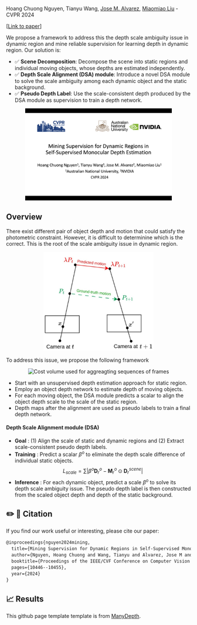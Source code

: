 
Hoang Chuong Nguyen, Tianyu Wang, [Jose M. Alvarez](https://alvarezlopezjosem.github.io/), [Miaomiao Liu](https://users.cecs.anu.edu.au/~mliu/) - CVPR 2024

\[[Link to paper](https://openaccess.thecvf.com/content/CVPR2024/html/Nguyen_Mining_Supervision_for_Dynamic_Regions_in_Self-Supervised_Monocular_Depth_Estimation_CVPR_2024_paper.html)\]

We propose a framework to address this the depth scale ambiguity issue in dynamic region and mine reliable supervision for learning depth in dynamic region. Our solution is:

- ✅ **Scene Decomposition**: Decompose the scene into static regions and individual moving objects, whose depths are estimated independently.
- ✅ **Depth Scale Alignment (DSA) module**: Introduce a novel DSA module to solve the scale ambiguity among each dynamic object and the static background.
- ✅ **Pseudo Depth Label**: Use the scale-consistent depth produced by the DSA module as supervision to train a depth network. 

<p align="center">
  <a
href="https://www.youtube.com/watch?v=E4jPf_wCQvk&t=160s">
  <img src="assets/video_thumbnail.png" alt="5 minute CVPR presentation video link" width="400">
  </a>
</p>

## Overview

There exist different pair of object depth and motion that could satisfy the photometric constraint. However, it is difficult to determinine which is the correct. This is the root of the scale ambiguity issue in dynamic region. 

<p align="center">
  <img src="assets/scale_ambiguity.jpg" alt="Depth scale ambiguity issue in dynamic region" width="300" />
</p>

To address this issue, we propose the following framework
<p align="center">
  <img src="assets/3_method.png" alt="Cost volume used for aggreagting sequences of frames" width="1000" />
</p>

* Start with an unsupervised depth estimation approach for static region.
* Employ an object depth network to estimate depth of moving objects.
* For each moving object, the DSA module predicts a scalar to align the object depth scale to the scale of the static region.
* Depth maps after the alignment are used as pseudo labels to train a final depth network.

#### Depth Scale Alignment module (DSA)
* **Goal** : (1) Align the scale of static and dynamic regions and (2) Extract scale-consistent pseudo depth labels.
* **Training** : Predict a scalar $\beta^o$ to eliminate the depth scale difference of individual static objects.
$$ L_{scale} = \sum{| \beta^o \mathbf{D}^o_r - \mathbf{M}_r^o \odot \mathbf{D}_r^{scene} | } $$
* **Inference** : For each dynamic object, predict a scale $\beta^o$ to solve its depth scale ambiguity issue. The pseudo depth label is then constructed from the scaled object depth and depth of the static background. 

## ✏️ 📄 Citation

If you find our work useful or interesting, please cite our paper:

```latex
@inproceedings{nguyen2024mining,
  title={Mining Supervision for Dynamic Regions in Self-Supervised Monocular Depth Estimation},
  author={Nguyen, Hoang Chuong and Wang, Tianyu and Alvarez, Jose M and Liu, Miaomiao},
  booktitle={Proceedings of the IEEE/CVF Conference on Computer Vision and Pattern Recognition},
  pages={10446--10455},
  year={2024}
}
```

## 📈 Results


This github page template template is from [ManyDepth](https://github.com/nianticlabs/manydepth/blob/master/README.md).
